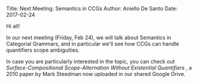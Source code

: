 Title: Next Meeting: Semantics in CCGs
Author: Aniello De Santo
Date: 2017-02-24

Hi all!

In our next meeting (Friday, Feb 24), we will talk about Semantics in Categorial Grammars,
and in particular we'll see how CCGs can handle quantifiers scope ambiguities.

In case you are particularly interested in the topic, you can check out  *Surface-Compositional Scope-Alternation Without Existential Quantifiers*
, a 2010 paper by Mark Steedman now uploaded in our shared Google Drive.